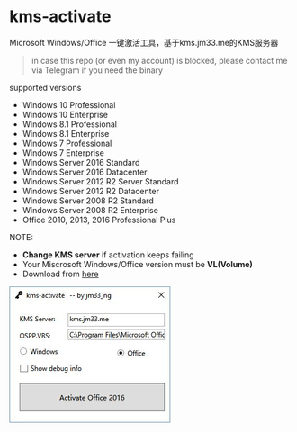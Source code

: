 # kms-activate
Microsoft Windows/Office 一键激活工具，基于kms.jm33.me的KMS服务器

> in case this repo (or even my account) is blocked, please contact me via Telegram if you need the binary

supported versions

- Windows 10 Professional
- Windows 10 Enterprise
- Windows 8.1 Professional
- Windows 8.1 Enterprise
- Windows 7 Professional
- Windows 7 Enterprise
- Windows Server 2016 Standard
- Windows Server 2016 Datacenter
- Windows Server 2012 R2 Server Standard
- Windows Server 2012 R2 Datacenter
- Windows Server 2008 R2 Standard
- Windows Server 2008 R2 Enterprise
- Office 2010, 2013, 2016 Professional Plus

NOTE:

- **Change KMS server** if activation keeps failing
- Your Miscrosoft Windows/Office version must be **VL(Volume)**
- Download from [here](https://github.com/jm33-m0/kms-activate/releases)

![](/img/win-activate.JPG)
